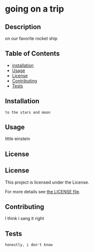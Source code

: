 
  # going on a trip

  ## Description
  on our favorite rocket ship

  ## Table of Contents
  - [installation](#installation)
  - [Usage](#Usage)
  - [License](#License)
  - [Contributing](#Contributing)
  - [Tests](#Tests)

  ## Installation
  ```
  to the stars and moon
  ```
  
  ## Usage
  little einstein

  ## License
  
## License
This project is licensed under the  License. 

For more details see [the LICENSE file]().


  ## Contributing
  I think i sang it right

  ## Tests
  ```
  honestly, i don't know
  ```
  
